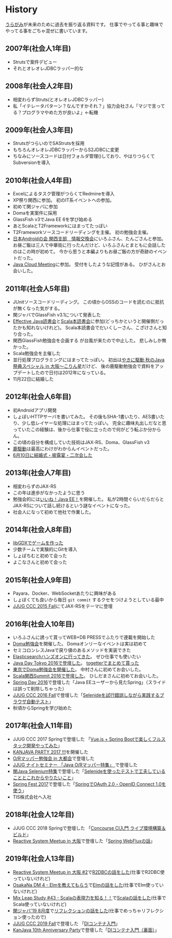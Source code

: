 # History

[うらがみ](https://github.com/backpaper0/)が未来のために過去を振り返る資料です。
仕事でやってる事と趣味でやってる事をごちゃ混ぜに書いています。

## 2007年(社会人1年目)

- Strutsで案件デビュー
- それとオレオレJDBCラッパー的な

## 2008年(社会人2年目)

- 相変わらずStruts(とオレオレJDBCラッパー)
- 私「イテレータパターン？なんですかそれ？」協力会社さん「マジで言ってる？プログラマやめた方が良いよ」←転機

## 2009年(社会人3年目)

- StrutsがつらいのでSAStrutsを採用
- もちろんオレオレJDBCラッパーからS2JDBCに変更
- ちなみにソースコードは日付フォルダ管理()しており、やはりつらくてSubversionを導入

## 2010年(社会人4年目)

- Excelによるタスク管理がつらくてRedmineを導入
- XP祭り関西に参加。
  初のIT系イベントへの参加。
- 初めて関ジャバに参加
- Domaを実案件に採用
- GlassFish v3でJava EE 6を学び始める
- あとScalaとT2Frameworkにはまってたっぽい
- T2Frameworkソースコードリーディングを主催。
  初の勉強会主催。
- [日本Androidの会 関西支部　情報交換会](https://atnd.org/events/10103)にいろふさん、たんごさんと参加。
  お昼ご飯は三人で中華街に行ったんだけど、いろふさんとまともに会話したのはこの時が初めて。
  今から思うと本編よりもお昼ご飯の方が奇跡のイベントだった。
- [Java Cloud Meeting](http://event.seasarfoundation.org/jcmk2010/)に参加。
  受付をしたような記憶がある。
  ひがさんとお会いした。

## 2011年(社会人5年目)

- JUnitソースコードリーディング。
  この頃からOSSのコードを読むのに抵抗が無くなった気がする。
- 関ジャバでGlassFish v3.1について発表した
- [Effective Java読書会](https://atnd.org/events/14722)と[Scala本読書会](https://atnd.org/events/14177)に参加(どっちかというと開催側だったかも知れないけれど)。
  Scala本読書会でだいくしーさん、こざけさんと知り合った。
- 関西GlassFish勉強会を企画する
  が台風が来たので中止した。
  悲しみしか無かった。
- Scala勉強会を主催した
- 並行処理プログラミングにはまってたっぽい。
  初出は[やきに駆動 秋のJava祭典スペシャル in 大阪〜こりん星](https://atnd.org/events/20138)だけど、
  後の鹿駆動勉強会で資料をアップデートしたので日付は2012年になっている。
- 11月22日に結婚した

## 2012年(社会人6年目)

- 初Androidアプリ開発
- しょぼいHTTPサーバを書いてみた。
  その後もSHA-1書いたり、AES書いたり、少し低レイヤーな処理にはまってたっぽい。
  完全に趣味丸出しだなと思っていたこの経験は、後から仕事で役に立ったので何がどう転ぶか分からん。
- この頃の自分を構成していた技術はJAX-RS、Doma、GlassFish v3
- [鹿駆動](https://atnd.org/events/24587)は最高にわけがわからんイベントだった。
- [6月10日に結婚式・披露宴・二次会した](http://togetter.com/li/318660)

## 2013年(社会人7年目)

- 相変わらずのJAX-RS
- この年は進歩がなかったように思う
- 勉強会的には[いいね！Java EE！](http://connpass.com/event/2109/)を開催した。
  私が2時間ぐらいだらだらとJAX-RSについて話し続けるという謎なイベントになった。
- 社会人になって初めて他社で作業した。

## 2014年(社会人8年目)

- [libGDXでゲームを作った](http://backpaper0.github.io/2014/12/24/syobotsum.html)
- 少数チームで実験的にGitを導入
- しょぼちむと初めて会った
- よこなさんと初めて会った

## 2015年(社会人9年目)

- Payara、Docker、WebSocketあたりに興味がある
- しょぼくても良いから毎日 `git commit` するクセをつけようとしている最中
- [JJUG CCC 2015 Fall](http://www.java-users.jp/?page_id=2064#AB-1)にてJAX-RSをテーマに登壇

## 2016年(社会人10年目)

- いろふさんに誘って貰ってWEB+DB PRESSでふたりで連載を開始した
- [Doma勉強会](http://kanjava.connpass.com/event/14586/)を開催した。
  Domaオンリーなイベントは実は初めて
- セミコロンレスJavaで戻り値のあるメソッドを実装できた
- [Elasticsearchハンズオンに行ってきた](http://backpaper0.github.io/2016/03/24/elastichandson.html)。
  ぜひ仕事でも使いたい
- [Java Day Tokyo 2016で登壇した](http://www.oracle.co.jp/events/javaday/2016/)。
  [togetterでまとめて貰った](http://togetter.com/li/979241)
- [東京でDoma勉強会を開催した](http://backpaper0.github.io/2016/07/12/doma_tokyo.html)。
  中村さんに初めてお会いした。
- [Scala関西Summit 2016で登壇した](http://backpaper0.github.io/2016/10/09/scala_ks.html)。
  ひしだまさんに初めてお会いした。
- [Spring Day 2016](http://springday2016.springframework.jp/session.html#session2-5)で登壇した「Java EEユーザーから見たSpring」（スライドは誤って削除しちゃった）
- [JJUG CCC 2016 Fall](https://github.com/jjug-ccc/call-for-paper-2016fall/issues/37)で登壇した「[Selenideを試行錯誤しながら実践するブラウザ自動テスト](https://backpaper0.github.io/ghosts/try-selenide/)」
- 秋頃からSpringを学び始めた

## 2017年(社会人11年目)

- JJUG CCC 2017 Springで登壇した 「[Vue.js + Spring Bootで楽しくフルスタック開発やってみた](http://backpaper0.github.io/ghosts/spring-boot-doma-vue/#1)」
- [KANJAVA PARTY 2017 !!!](https://kanjava.connpass.com/event/56152/)を開催した
- [O/Rマッパー勉強会 in 大都会](https://okajug.doorkeeper.jp/events/59251)で登壇した
- [JJUG ナイトセミナー 「Java O/Rマッパー特集」 ](https://jjug.doorkeeper.jp/events/63161)で登壇した
- [関Java Selenium特集](https://kanjava.connpass.com/event/61819/)で登壇した「[Selenideを使ったテストで工夫していることとこれからやりたいこと](http://backpaper0.github.io/ghosts/selenide-kari/#1)」
- [Spring Fest 2017](http://springfest2017.springframework.jp/)で登壇した「[SpringでOAuth 2.0・OpenID Connect 1.0を使う](https://backpaper0.github.io/spring-fest-2017/#1)」
- TIS株式会社へ入社

## 2018年(社会人12年目)

- JJUG CCC 2018 Springで登壇した 「[Concourse CI入門 ライブ環境構築＆ビルド](https://backpaper0.github.io/jjug-ccc-2018-spring-concourse/slide/index.html#1)」
- [Reactive System Meetup in 大阪](https://connpass.com/event/98181/)で登壇した「[Spring WebFluxの話](https://backpaper0.github.io/ghosts/reactive/index.html#1)」

## 2019年(社会人13年目)

- [Reactive System Meetup in 大阪 #2](https://connpass.com/event/115160/)で[R2DBCの話をした](http://backpaper0.github.io/ghosts/r2dbc/#1)(仕事でR2DBC使っていないけれど)
- [OsakaNa DM 4 - Elmを教えてもらう](https://osakanadm.connpass.com/event/128028/)で[Elmの話をした](https://github.com/backpaper0/osakanadm4)(仕事でElm使っていないけれど)
- [Mix Leap Study #43 - Scalaの表現力を知る！！](https://yahoo-osaka.connpass.com/event/130213/)で[Scalaの話をした](https://backpaper0.github.io/ghosts/type-level-addition/)(仕事でScala使っていないけれど)
- [関ジャバ'19 8月度](https://kanjava.connpass.com/event/134135/)で[リフレクションの話をした](https://backpaper0.github.io/ghosts/reflect/)(仕事でめっちゃリフレクション使ったので)
- [JJUG CCC 2019 Fall](https://ccc2019fall.java-users.jp/)で登壇した 「[DIコンテナ入門](https://backpaper0.github.io/ghosts/dicontainer/)」
- [KanJava 10th Anniversary Party](https://kanjava.connpass.com/event/147145/)で登壇した「[DIコンテナ入門（裏面）](https://backpaper0.github.io/ghosts/bytecode-enhance/)」
